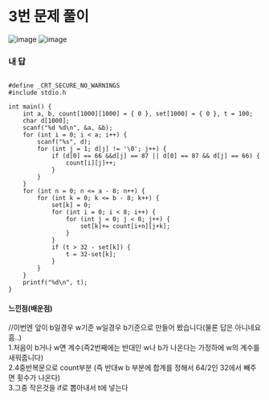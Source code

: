 # 3번 문제 풀이
![image](https://user-images.githubusercontent.com/81015704/121802988-58091a00-cc7a-11eb-9bfd-178517a58d57.png)
![image](https://user-images.githubusercontent.com/81015704/121802986-517aa280-cc7a-11eb-8d2a-10c2cfb2c5f5.png)


### 내 답
<pre><code>
#define _CRT_SECURE_NO_WARNINGS
#include stdio.h

int main() {
	int a, b, count[1000][1000] = { 0 }, set[1000] = { 0 }, t = 100;
	char d[1000];
	scanf("%d %d\n", &a, &b);
	for (int i = 0; i < a; i++) {
		scanf("%s", d);
		for (int j = 1; d[j] != '\0'; j++) {
			if (d[0] == 66 &&d[j] == 87 || d[0] == 87 && d[j] == 66) {
				count[i][j]++;
			}
		}
	}
	for (int n = 0; n <= a - 8; n++) {
		for (int k = 0; k <= b - 8; k++) {
			set[k] = 0;
			for (int i = 0; i < 8; i++) {
				for (int j = 0; j < 8; j++) {
					set[k]+= count[i+n][j+k];
				}
			}
			if (t > 32 - set[k]) {
				t = 32-set[k];
			}
		}
	}
	printf("%d\n", t);
}
</code></pre>


#### 느낀점(배운점)
//이번엔 앞이 b일경우 w기준 w일경우 b기준으로 만들어 봤습니다(물론 답은 아니네요 흠..)<br>
1.처음이 b거나 w면 계수(즉2번째에는 반대인 w나 b가 나온다는 가정하에 w의 계수를 새워줍니다)<br>
2.4중반복문으로 count부분 (즉 반대w b 부분에 합계를 정해서 64/2인 32에서 빼주면 횟수가 나온다)<br>
3.그중 작은것을 if로 뽑아내서 t에 넣는다
